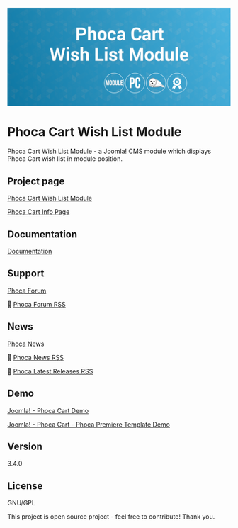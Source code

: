 



![Phoca Cart Wish List Module](https://github.com/PhocaCz/PhocaCartWishListModule/blob/master/mod_phocacart_wishlist.png)

# Phoca Cart Wish List Module



Phoca Cart Wish List Module - a Joomla! CMS module which displays Phoca Cart wish list in module position.



## Project page

[Phoca Cart Wish List Module](https://www.phoca.cz/phoca-cart-wish-list-module)

[Phoca Cart Info Page](https://www.phoca.cz/project/phocacart-joomla-ecommerce)



## Documentation

[Documentation](https://www.phoca.cz/documentation/category/129-phoca-cart-wish-list-module)



## Support

[Phoca Forum](https://www.phoca.cz/forum)

:bell: [Phoca Forum RSS](https://www.phoca.cz/forum/app.php/feed)



## News

[Phoca News](https://www.phoca.cz/news)

:bell: [Phoca News RSS](https://www.phoca.cz/news?format=feed&type=rss)

:bell: [Phoca Latest Releases RSS](https://www.phoca.cz/download/feed/111?format=feed&type=rss)



## Demo

[Joomla! - Phoca Cart Demo](https://www.phoca.cz/phocacartdemo/)

[Joomla! - Phoca Cart - Phoca Premiere Template Demo](https://www.phoca.cz/phocacartdemo/premiere/)



## Version

3.4.0



## License

GNU/GPL



This project is open source project - feel free to contribute! Thank you.
